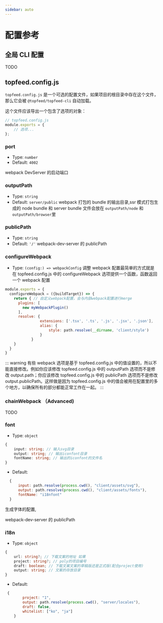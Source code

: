 ```yaml
---
sidebar: auto
---
```


# 配置参考

## 全局 CLI 配置

TODO

## topfeed.config.js

`topfeed.config.js` 是一个可选的配置文件，如果项目的根目录中存在这个文件，那么它会被 `@topfeed/topfeed-cli` 自动加载。

这个文件应该导出一个包含了选项的对象：

```js
// topfeed.config.js
module.exports = {
	// 选项...
};
```

### port

- Type: `number`
- Default: `4002`

webpack DevServer 的启动端口

### outputPath

- Type: `string`
- Default: `server/public`
  webpack 打包的 bundle 的输出目录,ssr 模式打包生成的 node bundle 和 server bundle 文件会放在 `outputPath/node` 和 `outputPath/browser`里

### publicPath

- Type: `string`
- Default: `'/'`
  webpack-dev-server 的 publicPath

### configureWebpack

- Type: `(config:) => webpackConfig`
  调整 webpack 配置最简单的方式就是在 topfeed.config.js 中的 configureWebpack 选项提供一个函数，函数返回一个 webpack 配置

```js
module.exports = {
  configureWebpack = ({buildTarget}) => {
    return { // 自定义webpack配置，会与内部webpack配置进行merge
      plugins: [
        new myWebpackPlugin()
      ],
      resolve: {
				extensions: ['.tsx', '.ts', '.js', '.jsx', '.json'],
				alias: {
					style: path.resolve(__dirname, 'client/style')
				}
			}
    }
  }
}
```

::: warning
有些 webpack 选项是基于 topfeed.config.js 中的值设置的，所以不能直接修改。例如你应该修改 topfeed.config.js 中的 outputPath 选项而不是修改 output.path；你应该修改 topfeed.config.js 中的 publicPath 选项而不是修改 output.publicPath。这样做是因为 topfeed.config.js 中的值会被用在配置里的多个地方，以确保所有的部分都能正常工作在一起。
:::

### chainWebpack （Advanced)

TODO

### font

- Type: `object`

```ts
{
	input: string; // 输入svg目录
	output: string; // 输出iconfont目录
	fontName: string; // 输出的iconfont的文件名
}
```

- Default:

```js
  {
      input: path.resolve(process.cwd(), "client/assets/svg"),
      output: path.resolve(process.cwd(), "client/assets/fonts"),
      fontName: "i18nfont"
  }
```

生成字体的配置,

webpack-dev-server 的 publicPath

### i18n

- Type: `object`

```ts
{
	url: string?; // 下载文案的地址 如果
	project: string?; // poly的项目编号
	draft: boolean; // 下载文案文案的草稿版还是正式版(配合project使用)
	output: string; // 文案的存放目录
}
```

- Default:

```js
 {
		project: "1",
		output: path.resolve(process.cwd(), "server/locales"),
		draft: false,
		whitelist: ["ko", "ja"]
	}
```
